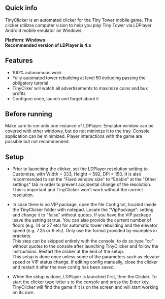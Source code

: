 ## Quick info
TinyClicker is an automated clicker for the Tiny Tower mobile game. 
The clicker utilizes computer vision to help you play Tiny Tower via LDPlayer Android mobile emulator on Windows.

**Platform: Windows**\
**Recommended version of LDPlayer is 4.x**


## Features
- 100% autonomous work
- Fully automated tower rebuilding at level 50 including passing the obligatory tutorial
- TinyCliker will watch all advertisements to maximize coins and bux profits
- Configure once, launch and forget about it


## Before running
Make sure to run only one instance of LDPlayer. 
Emulator window can be covered with other windows, but do not minimize it to the tray. 
Console application can be minimized. Player interactions with the game are possible but not recommended. 


## Setup
- Prior to launching the clicker, set the LDPlayer resolution setting to Customize, with Width = 333, Height = 592, DPI = 150. It is also recommended to set the "Fixed window size" to "Enable" at the "Other settings" tab in order to prevent accidental change of the resolution. This is important and TinyClicker won't work without the correct resolution.

- In case there is no VIP package, open the file Config.txt, located inside the TinyClicker folder with notepad. Locate the "VipPackage": setting and change it to "false" without quotes. If you have the VIP package leave the setting at true. You can also provide the current number of floors (e.g. 14 or 27 etc) for automatic tower rebuilding and the elevator speed (e.g. 7.25 or 6 etc). Only use the format provided by examples in brackets.\
This step can be skipped entirely with the console, to do so type "cc" without quotes to the console after launching TinyClicker and follow the instructions. Restart the clicker at the end of the setup.\
This setup is done once unless some of the parameters such as elevator speed or VIP status change. If editing config manually, close the clicker and restart it after the new config has been saved.

- When the setup is done, LDPlayer is launched first, then the Clicker. To start the clicker type letter s to the console and press the Enter key, TinyClicker will find the game if it is on the screen and will start working on its own. 
